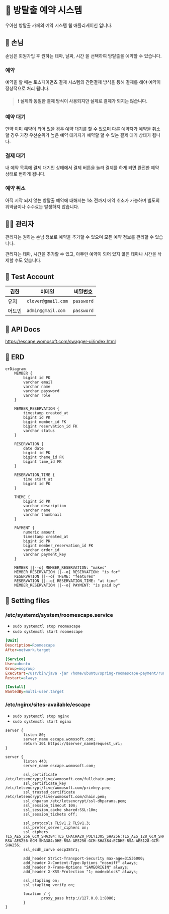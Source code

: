 # 🏃 방탈출 예약 시스템

우아한 방탈출 카페의 예약 시스템 웹 애플리케이션 입니다.

## 💁 손님

손님은 회원가입 후 원하는 테마, 날짜, 시간 을 선택하여 방탈출을 예약할 수 있습니다.

### 예약

예약을 할 때는 토스페이먼츠 결제 시스템의 간편결제 방식을 통해 결제를 해야 예약이 정상적으로 처리 됩니다.

> #### ❗ 실제와 동일한 결제 방식이 사용되지만 실제로 결제가 되지는 않습니다.

### 예약 대기

만약 이미 예약이 되어 있을 경우 예약 대기를 할 수 있으며 다른 예약자가 예약을 취소할 경우 가장 우선순위가 높은 예약 대기자가 예약할 할 수 있는 결제 대기 상태가 됩니다.

### 결제 대기

내 예약 목록에 결제 대기인 상태에서 결제 버튼을 눌러 결제를 하게 되면 완전한 예약 상태로 변하게 됩니다.

### 예약 취소

아직 시작 되지 않는 방탈출 예약에 대해서는 1초 전까지 에약 취소가 가능하며 별도의 위약금이나 수수료는 발생하지 않습니다.

## 👷🏻 관리자

관리자는 원하는 손님 정보로 예약을 추가할 수 있으며 모든 예약 정보를 관리할 수 있습니다.

관리자는 테마, 시간을 추가할 수 있고, 아무런 예약이 되어 있지 않은 테마나 시간을 삭제할 수도 있습니다.

## 🧪 Test Account

| 권한  | 이메일                | 비밀번호       |
|-----|--------------------|------------|
| 유저  | `clover@gmail.com` | `password` |
| 어드민 | `admin@gmail.com`  | `password` |

## 📑 API Docs

https://escape.womosoft.com/swagger-ui/index.html

## 🔀 ERD

```mermaid
erDiagram
    MEMBER {
        bigint id PK
        varchar email
        varchar name
        varchar password
        varchar role
    }

    MEMBER_RESERVATION {
        timestamp created_at
        bigint id PK
        bigint member_id FK
        bigint reservation_id FK
        varchar status
    }

    RESERVATION {
        date date
        bigint id PK
        bigint theme_id FK
        bigint time_id FK
    }

    RESERVATION_TIME {
        time start_at
        bigint id PK
    }

    THEME {
        bigint id PK
        varchar description
        varchar name
        varchar thumbnail
    }

    PAYMENT {
        numeric amount
        timestamp created_at
        bigint id PK
        bigint member_reservation_id FK
        varchar order_id
        varchar payment_key
    }

    MEMBER ||--o{ MEMBER_RESERVATION: "makes"
    MEMBER_RESERVATION ||--o{ RESERVATION: "is for"
    RESERVATION ||--o{ THEME: "features"
    RESERVATION ||--o{ RESERVATION_TIME: "at time"
    MEMBER_RESERVATION ||--o{ PAYMENT: "is paid by"
```

## 🔧 Setting files

### /etc/systemd/system/roomescape.service

- `sudo systemctl stop roomescape`
- `sudo systemctl start roomescape`

```ini
[Unit]
Description=Roomescape
After=network.target

[Service]
User=ubuntu
Group=nogroup
ExecStart=/usr/bin/java -jar /home/ubuntu/spring-roomescape-payment/run.jar
Restart=always

[Install]
WantedBy=multi-user.target
```

### /etc/nginx/sites-available/escape

- `sudo systemctl stop nginx`
- `sudo systemctl start nginx`

```
server {
        listen 80;
        server_name escape.womosoft.com;
        return 301 https://$server_name$request_uri;
}

server {
        listen 443;
        server_name escape.womosoft.com;

        ssl_certificate /etc/letsencrypt/live/womosoft.com/fullchain.pem;
        ssl_certificate_key /etc/letsencrypt/live/womosoft.com/privkey.pem;
        ssl_trusted_certificate /etc/letsencrypt/live/womosoft.com/chain.pem;
        ssl_dhparam /etc/letsencrypt/ssl-dhparams.pem;
        ssl_session_timeout 10m;
        ssl_session_cache shared:SSL:10m;
        ssl_session_tickets off;

        ssl_protocols TLSv1.2 TLSv1.3;
        ssl_prefer_server_ciphers on;
        ssl_ciphers TLS_AES_256_GCM_SHA384:TLS_CHACHA20_POLY1305_SHA256:TLS_AES_128_GCM_SHA256:ECDHE-RSA-AES256-GCM-SHA384:DHE-RSA-AES256-GCM-SHA384:ECDHE-RSA-AES128-GCM-SHA256;
        ssl_ecdh_curve secp384r1;

        add_header Strict-Transport-Security max-age=31536000;
        add_header X-Content-Type-Options "nosniff" always;
        add_header X-Frame-Options "SAMEORIGIN" always;
        add_header X-XSS-Protection "1; mode=block" always;

        ssl_stapling on;
        ssl_stapling_verify on;

        location / {
                proxy_pass http://127.0.0.1:8080;
        }
}
```
